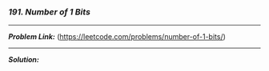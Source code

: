 ### ***191. Number of 1 Bits***

<hr>

***Problem Link:*** (https://leetcode.com/problems/number-of-1-bits/)

<hr>

***Solution:***
